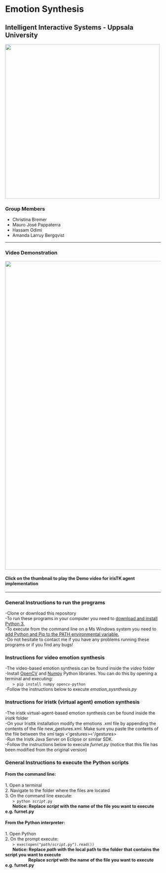 ﻿<h1>Emotion Synthesis</h1>
<h2>Intelligent Interactive Systems - Uppsala University</h2>

<img src="https://i.imgur.com/vaEwpcK.png" width=500px>

<h3>Group Members</h3>
<ul>
    <li>Christina Bremer</li>
    <li>Mauro José Pappaterra</li>
    <li>Hassam Odimi</li>
    <li>Amanda Larruy Bergqvist</li>
</ul>

<hr>
<h3>Video Demonstration</h3>
<a href="https://www.youtube.com/watch?v=y0tf02Du5eE&feature=youtu.be"><img src="https://i.imgur.com/jUZb4OC.png" width=1000px> </a>
<h4>Click on the thumbnail to play the Demo video for irisTK agent implementation</h4>
<hr>
<h3 id="help">General Instructions to run the programs</h3>
-Clone or download this repository<br>
-To run these programs in your computer you need to <a href="https://www.python.org/downloads/">download and install Python 3.</a><br>
-To execute from the command line on a Ms Windows system you need to <a href="https://docs.python.org/2/using/windows.html">add Python and Pip to the PATH environmental variable.</a><br>
-Do not hesitate to contact me if you have any problems running these programs or if you find any bugs!

<h3 id="help">Instructions for video emotion synthesis </h3>
-The video-based emotion synthesis can be found inside the <i>video</i> folder<br>
-Install <a href="https://opencv.org/">OpenCV</a> and <a href="http://www.numpy.org/">Numpy</a> Python libraries. You can do this by opening a terminal and executing: <br>
&nbsp &nbsp &nbsp <code>> pip install numpy opencv-python </code> <br>
-Follow the instructions below to execute <i>emotion_sysnthesis.py</i>

<h3 id="help">Instructions for iristk (virtual agent) emotion synthesis </h3>
-The iristk virtual-agent-based emotion synthesis can be found inside the <i>iristk</i> folder <br>
-On your Iristtk installation modify the emotions .xml file by appending the contents of the file new_gestures.xml. Make sure you paste the contents of the file between the xml tags <'gestures><'/gestures> <br>
-Run the Iristk Java Server on Eclipse or similar SDK. <br>
-Follow the instructions below to execute <i>furnet.py</i> (notice that this file has been modified from the original version)<br>

<h3 id="help">General Instructions to execute the Python scripts</h3>
<h4>From the command line:</h4>
1. Open a terminal <br>
2. Navigate to the folder where the files are located <br>
3. On the command line execute: <br>
&nbsp &nbsp &nbsp <code>> python <i>script</i>.py </code> <br>
&nbsp &nbsp &nbsp <b>Notice: Replace <i>script</i> with the name of the file you want to execute e.g. furnet.py</b> <br>

<h4>From the Python interpreter:</h4>
1. Open Python <br>
2. On the prompt execute: <br>
&nbsp &nbsp &nbsp <code>> exec(open("<i>path</i>/<i>script</i>.py").read())</code> <br>
&nbsp &nbsp &nbsp <b>Notice: Replace <i>path</i> with the local path to the folder that contains the script you want to execute</b> <br>
&nbsp &nbsp &nbsp &nbsp &nbsp &nbsp &nbsp &nbsp &nbsp &nbsp<b>Replace <i>script</i> with the name of the file you want to execute e.g. furnet.py</b> <br>